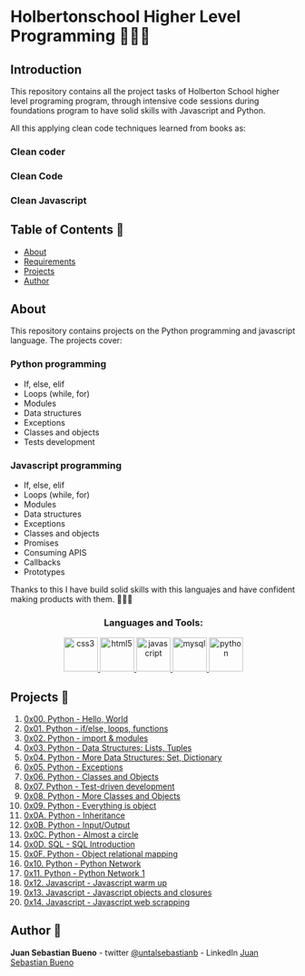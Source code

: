 # Holbertonschool Higher Level Programming 👨🏻‍💻

## Introduction 
This repository contains all the project tasks of Holberton School higher level programing program, through intensive code sessions during foundations program to have solid skills with Javascript and Python.

All this applying clean code techniques learned from books as:
### Clean coder
### Clean Code
### Clean Javascript

## Table of Contents :book:
* [About](#About)
* [Requirements](#Requirements)
* [Projects](#Projects)
* [Author](#Author)

## About
This repository contains projects on the Python programming and javascript language. The projects cover:
### Python programming
- If, else, elif
- Loops (while, for)
- Modules
- Data structures
- Exceptions
- Classes and objects
- Tests development
### Javascript programming
- If, else, elif
- Loops (while, for)
- Modules
- Data structures
- Exceptions
- Classes and objects
- Promises
- Consuming APIS
- Callbacks
- Prototypes

Thanks to this I have build solid skills with this languajes and have confident making products with them. 👨🏻‍💻



<h3 align="center">Languages and Tools:</h3>
<p align="center"> <a href="https://www.w3schools.com/css/" target="_blank"> <img src="https://devicons.github.io/devicon/devicon.git/icons/css3/css3-original-wordmark.svg" alt="css3" width="60" height="60"/> </a> <a href="https://www.w3.org/html/" target="_blank"> <img src="https://devicons.github.io/devicon/devicon.git/icons/html5/html5-original-wordmark.svg" alt="html5" width="60" height="60"/> </a> <a href="https://developer.mozilla.org/en-US/docs/Web/JavaScript" target="_blank"> <img src="https://devicons.github.io/devicon/devicon.git/icons/javascript/javascript-original.svg" alt="javascript" width="60" height="60"/> </a> <a href="https://www.mysql.com/" target="_blank"> <img src="https://devicons.github.io/devicon/devicon.git/icons/mysql/mysql-original-wordmark.svg" alt="mysql" width="60" height="60"/> </a> <a href="https://www.python.org" target="_blank"> <img src="https://devicons.github.io/devicon/devicon.git/icons/python/python-original.svg" alt="python" width="60" height="60"/> </a> </p>


## Projects :page_with_curl:
1. [0x00. Python - Hello, World](./0x00-python-hello_world)
2. [0x01. Python - if/else, loops, functions](./0x01-python-if_else_loops_functions)
3. [0x02. Python - import & modules](./0x02-python-import_modules)
4. [0x03. Python - Data Structures: Lists, Tuples](./0x03-python-data_structures)
5. [0x04. Python - More Data Structures: Set, Dictionary](./0x04-python-more_data_structures)
6. [0x05. Python - Exceptions](./0x05-python-exceptions)
7. [0x06. Python - Classes and Objects](./0x06-python-classes)
8. [0x07. Python - Test-driven development](./0x07-python-test_driven_development)
9. [0x08. Python - More Classes and Objects](./0x08-python-more_classes)
10. [0x09. Python - Everything is object](./0x09-python-everything_is_object)
11. [0x0A. Python - Inheritance](./0x0A-python-inheritance)
12. [0x0B. Python - Input/Output](./0x0B-python-input_output)
13. [0x0C. Python - Almost a circle](./0x0C-python-almost_a_circle)
14. [0x0D. SQL - SQL Introduction](./0x0D-SQL_introduction)
15. [0x0F. Python - Object relational mapping](./0x0F-python-object_relational_mapping)
16. [0x10. Python - Python Network](./0x10-python-network_0)
17. [0x11. Python - Python Network 1](./0x11-python-network_1)
18. [0x12. Javascript - Javascript warm up](./0x12-javascript-warm_up)
19. [0x13. Javascript - Javascript objects and closures](./0x13-javascript_objects_scopes_closures)
20. [0x14. Javascript - Javascript web scrapping](./0x14-javascript-web_scraping)



## Author :pencil:
**Juan Sebastian Bueno** - twitter [@untalsebastianb](https://twitter.com/untalsebastianb) - LinkedIn [Juan Sebastian Bueno](https://www.linkedin.com/in/untalsebastianb)
